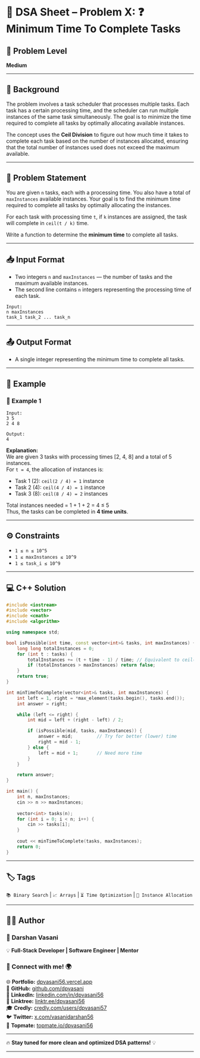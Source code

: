 # 📌 DSA Sheet – Problem X: ❓ Minimum Time To Complete Tasks  
## 🎯 Problem Level  
**Medium**

---

## 🧩 Background  

The problem involves a task scheduler that processes multiple tasks. Each task has a certain processing time, and the scheduler can run multiple instances of the same task simultaneously. The goal is to minimize the time required to complete all tasks by optimally allocating available instances.

The concept uses the **Ceil Division** to figure out how much time it takes to complete each task based on the number of instances allocated, ensuring that the total number of instances used does not exceed the maximum available.

---

## 📝 Problem Statement  

You are given `n` tasks, each with a processing time. You also have a total of `maxInstances` available instances. Your goal is to find the minimum time required to complete all tasks by optimally allocating the instances.

For each task with processing time `t`, if `k` instances are assigned, the task will complete in `ceil(t / k)` time.

Write a function to determine the **minimum time** to complete all tasks.

---

## 📥 Input Format  
- Two integers `n` and `maxInstances` — the number of tasks and the maximum available instances.
- The second line contains `n` integers representing the processing time of each task.

```
Input:  
n maxInstances  
task_1 task_2 ... task_n
```

---

## 📤 Output Format  
- A single integer representing the minimum time to complete all tasks.

---

## 🧪 Example  

### 🔹 Example 1  
```
Input:  
3 5  
2 4 8  

Output:  
4
```

**Explanation:**  
We are given 3 tasks with processing times [2, 4, 8] and a total of 5 instances.  
For `t = 4`, the allocation of instances is:  
- Task 1 (2): `ceil(2 / 4) = 1` instance  
- Task 2 (4): `ceil(4 / 4) = 1` instance  
- Task 3 (8): `ceil(8 / 4) = 2` instances  

Total instances needed = 1 + 1 + 2 = 4 ≤ 5  
Thus, the tasks can be completed in **4 time units**.

---

## ⚙️ Constraints  
- `1 ≤ n ≤ 10^5`  
- `1 ≤ maxInstances ≤ 10^9`  
- `1 ≤ task_i ≤ 10^9`  

---

## 💻 C++ Solution  

```cpp
#include <iostream>
#include <vector>
#include <cmath>
#include <algorithm>

using namespace std;

bool isPossible(int time, const vector<int>& tasks, int maxInstances) {
    long long totalInstances = 0;
    for (int t : tasks) {
        totalInstances += (t + time - 1) / time; // Equivalent to ceil(t / time)
        if (totalInstances > maxInstances) return false;
    }
    return true;
}

int minTimeToComplete(vector<int>& tasks, int maxInstances) {
    int left = 1, right = *max_element(tasks.begin(), tasks.end());
    int answer = right;

    while (left <= right) {
        int mid = left + (right - left) / 2;

        if (isPossible(mid, tasks, maxInstances)) {
            answer = mid;         // Try for better (lower) time
            right = mid - 1;
        } else {
            left = mid + 1;       // Need more time
        }
    }

    return answer;
}

int main() {
    int n, maxInstances;
    cin >> n >> maxInstances;
    
    vector<int> tasks(n);
    for (int i = 0; i < n; i++) {
        cin >> tasks[i];
    }
    
    cout << minTimeToComplete(tasks, maxInstances);
    return 0;
}
```

---

## 🏷️ Tags  
`📚 Binary Search` | `📈 Arrays` | `⏳ Time Optimization` | `🚀 Instance Allocation`

---

## 👨‍💻 Author  

### 🚀 **Darshan Vasani**  
💡 **Full-Stack Developer | Software Engineer | Mentor**    

### 🔗 Connect with me! 🌍  
🌐 **Portfolio:** [dpvasani56.vercel.app](https://dpvasani56.vercel.app/)  
🐙 **GitHub:** [github.com/dpvasani](https://github.com/dpvasani)  
💼 **LinkedIn:** [linkedin.com/in/dpvasani56](https://www.linkedin.com/in/dpvasani56/)  
🌳 **Linktree:** [linktr.ee/dpvasani56](https://linktr.ee/dpvasani56)  
🎓 **Credly:** [credly.com/users/dpvasani57](https://www.credly.com/users/dpvasani57/)  
🐦 **Twitter:** [x.com/vasanidarshan56](https://x.com/vasanidarshan56)  
📢 **Topmate:** [topmate.io/dpvasani56](https://topmate.io/dpvasani56)  

---

🔥 **Stay tuned for more clean and optimized DSA patterns!** 💡

---